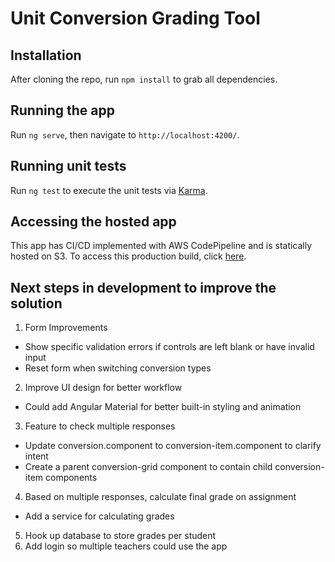 # Unit Conversion Grading Tool

## Installation

After cloning the repo, run `npm install` to grab all dependencies.

## Running the app

Run `ng serve`, then navigate to `http://localhost:4200/`.

## Running unit tests

Run `ng test` to execute the unit tests via [Karma](https://karma-runner.github.io).

## Accessing the hosted app

This app has CI/CD implemented with AWS CodePipeline and is statically hosted on S3. To access this production build, click [here](http://unit-conversion-bucket.s3-website-us-west-2.amazonaws.com/).

## Next steps in development to improve the solution

1. Form Improvements
  * Show specific validation errors if controls are left blank or have invalid input
  * Reset form when switching conversion types
2. Improve UI design for better workflow
  * Could add Angular Material for better built-in styling and animation
3. Feature to check multiple responses
  * Update conversion.component to conversion-item.component to clarify intent
  * Create a parent conversion-grid component to contain child conversion-item components
4. Based on multiple responses, calculate final grade on assignment
  * Add a service for calculating grades
5. Hook up database to store grades per student
6. Add login so multiple teachers could use the app


